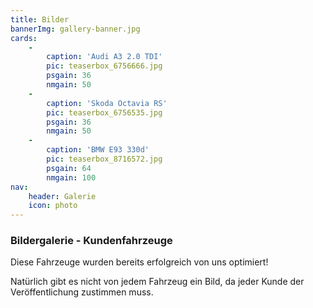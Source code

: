 ```yaml
---
title: Bilder
bannerImg: gallery-banner.jpg
cards:
    -
        caption: 'Audi A3 2.0 TDI'
        pic: teaserbox_6756666.jpg
        psgain: 36
        nmgain: 50
    -
        caption: 'Skoda Octavia RS'
        pic: teaserbox_6756535.jpg
        psgain: 36
        nmgain: 50
    -
        caption: 'BMW E93 330d'
        pic: teaserbox_8716572.jpg
        psgain: 64
        nmgain: 100
nav:
    header: Galerie
    icon: photo
---
```


### Bildergalerie - Kundenfahrzeuge

Diese Fahrzeuge wurden bereits erfolgreich von uns optimiert!

Natürlich gibt es nicht von jedem Fahrzeug ein Bild, da jeder Kunde der Veröffentlichung zustimmen muss.